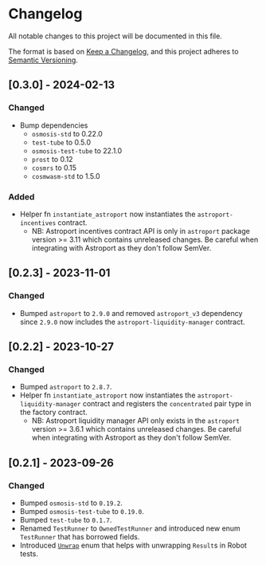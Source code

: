 # Changelog

All notable changes to this project will be documented in this file.

The format is based on [Keep a Changelog](https://keepachangelog.com/en/1.0.0/),
and this project adheres to [Semantic Versioning](https://semver.org/spec/v2.0.0.html).

## [0.3.0] - 2024-02-13

### Changed

- Bump dependencies
  - `osmosis-std` to 0.22.0
  - `test-tube` to 0.5.0
  - `osmosis-test-tube` to 22.1.0
  - `prost` to 0.12
  - `cosmrs` to 0.15
  - `cosmwasm-std` to 1.5.0

### Added

- Helper fn `instantiate_astroport` now instantiates the `astroport-incentives` contract.
  - NB: Astroport incentives contract API is only in `astroport` package version >= 3.11 which contains unreleased changes. Be careful when integrating with Astroport as they don't follow SemVer.

## [0.2.3] - 2023-11-01

### Changed

- Bumped `astroport` to `2.9.0` and removed `astroport_v3` dependency since `2.9.0` now includes the `astroport-liquidity-manager` contract.

## [0.2.2] - 2023-10-27

### Changed

- Bumped `astroport` to `2.8.7`.
- Helper fn `instantiate_astroport` now instantiates the `astroport-liquidity-manager` contract and registers the `concentrated` pair type in the factory contract.
  - NB: Astroport liquidity manager API only exists in the `astroport` version >= 3.6.1 which contains unreleased changes. Be careful when integrating with Astroport as they don't follow SemVer.

## [0.2.1] - 2023-09-26

### Changed

- Bumped `osmosis-std` to `0.19.2`.
- Bumped `osmosis-test-tube` to `0.19.0`.
- Bumped `test-tube` to `0.1.7`.
- Renamed `TestRunner` to `OwnedTestRunner` and introduced new enum `TestRunner` that has borrowed fields.
- Introduced [`Unwrap`](src/helpers.rs) enum that helps with unwrapping `Result`s in Robot tests.
